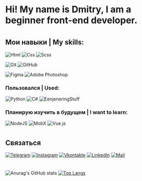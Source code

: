 # Hi! My name is Dmitry, I am a beginner front-end developer.
#
## Мои навыки | My skills:

![Html](https://img.shields.io/badge/-Html-ff5500?style=for-the-badge&logo=html5&logoColor=000)
![Css](https://img.shields.io/badge/-Css-0022ff?style=for-the-badge&logo=css3&logoColor=fff)
![Scss](https://img.shields.io/badge/-Scss-fc00a8?style=for-the-badge&logo=sass&logoColor=000)
<!--![JavaScript](https://img.shields.io/badge/-JavaScript-FFFF00?style=for-the-badge&logo=javascript&logoColor=000)-->


![Git](https://img.shields.io/badge/-Git-f75e5e?style=for-the-badge&logo=git&logoColor=000)
![GitHub](https://img.shields.io/badge/-GitHub-101012?style=for-the-badge&logo=GitHub&logoColor=fff)


![Figma](https://img.shields.io/badge/-Figma-0d8200?style=for-the-badge&logo=Figma&logoColor=fff)
![Adobe Photoshop](https://img.shields.io/badge/-Adobe_Photoshop-011161?style=for-the-badge&logo=AdobePhotoshop&logoColor=fff)

### Пользовался | Used:

![Python](https://img.shields.io/badge/-PYTHON-green)
![C#](https://img.shields.io/badge/-C%23-blueviolet)
![EenjeneringStuff](https://img.shields.io/badge/ENJENEERING-STUFF-black)

 
 ### Планирую изучить в будущем | I want to learn:
![NodeJS](https://img.shields.io/badge/-Nodejs-43853d?style=for-the-badge&logo=Node.js&logoColor=white)
![MobX](https://img.shields.io/badge/-UNITY-turquoise?style=for-the-badge)
![Vue.js](https://img.shields.io/badge/-ANGULAR-green?style=for-the-badge)
#
## Связаться

[![Telegram](https://img.shields.io/badge/-Telegram-090909?style=for-the-badge&logo=telegram&logoColor=27A0D9)](https://t.me/dmitrygill)
[![Instagram](https://img.shields.io/badge/-Instagram-090909?style=for-the-badge&logo=instagram&logoColor=B4068E)](https://www.instagram.com/dmitrygil.png/)
[![Vkontakte](https://img.shields.io/badge/-Vkontakte-090909?style=for-the-badge&logo=Vk&logoColor=4F7DB3)](https://vk.com/dmitrygil)
[![LinkedIn](https://img.shields.io/badge/-LinkedIn-090909?style=for-the-badge&logo=linkedin&logoColor=007BB6)](https://www.linkedin.com/in/dmitrygil1/)
[![Mail](https://img.shields.io/badge/-Mail-090909?style=for-the-badge&logo=Mail&logoColor=4F7DB3)](https://e.mail.ru/cgi-bin/sentmsg?To=dmitrygil@mail.ru&from=otvet)
#


![Anurag's GitHub stats](https://github-readme-stats.vercel.app/api?username=dmitrygil1&show_icons=true&theme=highcontrast) [![Top Langs](https://github-readme-stats.vercel.app/api/top-langs/?username=dmitrygil1&langs_count=8&layout=compact)](https://github.com/anuraghazra/github-readme-stats)
